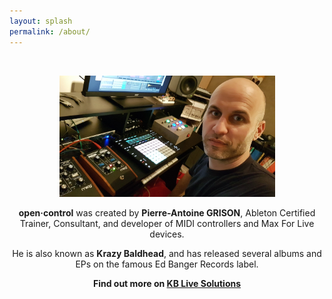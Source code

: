 ```yaml
---
layout: splash
permalink: /about/
---
```

<br>
<p align=center><img src="../assets/images/kb_studio.jpg" width=345px></p>
<div class="specs">
<p align=center><b>open·control</b> was created by <b>Pierre-Antoine GRISON</b>, Ableton Certified Trainer, Consultant, and developer of MIDI controllers and Max For Live devices.</p>
<p align=center>He is also known as <b>Krazy Baldhead</b>, and has released several albums and EPs on the famous Ed Banger Records label.</p>
<p align=center><b>Find out more  on <a href="https://kblivesolutions.com/en">KB Live Solutions</a></b></p>
</div>